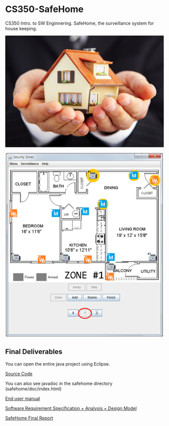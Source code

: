 # CS350-SafeHome
CS350 Intro. to SW Enginnering. SafeHome, the surveillance system for house keeping.

![alt tag](README/safehome.jpg)

![alt tag](README/screenshot.png)

## Final Deliverables

You can open the entire java project using Eclipse.

[Source Code](https://github.com/SuminHan/CS350-SafeHome/tree/master/safehome%20source%20code%20%2B%20javadoc/safehome)

You can also see javadoc in the safehome directory (safehome/doc/index.html)

[End user manual](EndUserManual.pdf)

[Software Requirement Specification + Analysis + Design Model](SRSAnalysisDesignModel-20150607.pdf)

[SafeHome Final Report](SafeHomeFinalReport20150607.pdf)

